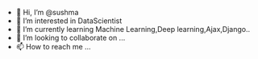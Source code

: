 - 👋 Hi, I’m @sushma
- 👀 I’m interested in DataScientist
- 🌱 I’m currently learning Machine Learning,Deep learning,Ajax,Django..
- 💞️ I’m looking to collaborate on ...
- 📫 How to reach me ...

<!---
sushma-projects/sushma-projects is a ✨ special ✨ repository because its `README.md` (this file) appears on your GitHub profile.
You can click the Preview link to take a look at your changes.
--->
